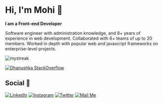 # Hi, I'm Mohi 👋

<strong>I am a Front-end Developer</strong>

Software engineer with administration knowledge, and 8+ years of experience in web development. Collaborated with 6+ teams of up to 20 members. Worked in depth with popular web and javascript frameworks on enterprise-level projects.


<img src="https://github-readme-streak-stats.herokuapp.com/?user=madushadhanushka&theme=tokyonight" alt="mystreak"/>

[![Dhanushka StackOverflow](https://github-readme-stackoverflow.vercel.app/?userID=3764165)](https://stackoverflow.com/users/3764165/bagherani)

## Social 📱

<a href="https://www.linkedin.com/in/mohammad-bagherani" target="_blank"><img src="https://img.shields.io/badge/LinkedIn-%230077B5.svg?&style=flat-square&logo=linkedin&logoColor=white" alt="LinkedIn"></a>
<a href="https://www.instagram.com/mohammadbagherani" target="_blank"><img src="https://img.shields.io/badge/Instagram-%23E4405F.svg?&style=flat-square&logo=instagram&logoColor=white" alt="Instagram"></a>
<a href="https://twitter.com/bagherani" target="_blank"><img src="https://img.shields.io/badge/Twitter-%231877F2.svg?&style=flat-square&logo=twitter&logoColor=white" alt="Twitter"></a>
<a href="mailto:mohammad.bagherani@gmail.com" target="_blank"><img src="https://img.shields.io/badge/Mail%20Me-%231877F2.svg?&style=flat-square&logo=gmail&logoColor=white" alt="Mail Me"></a>
